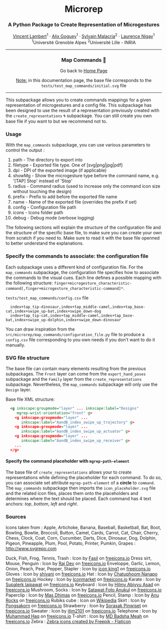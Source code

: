 <p align="center">
<h1 align="center">Microrep</h1>
<h3 align="center">A Python Package to Create Representation of Microgestures</h3>
</p>
<p align="center">
  <p align="center">
    <a href="https://vincent-lambert.eu/">Vincent Lambert</a><sup>1</sup>
    ·
    <a href="http://alixgoguey.fr/">Alix Goguey</a><sup>1</sup>
    ·
    <a href="https://malacria.com/">Sylvain Malacria</a><sup>2</sup>
    ·
    <a href="http://iihm.imag.fr/member/lnigay/">Laurence Nigay</a><sup>1</sup>
    <br>
    <sup>1</sup>Université Grenoble Alpes <sup>2</sup>Université Lille - INRIA
  </p>
</p>

---

<h3 align="center">
    Map Commands &#127922;
</h3>
<p align="center">
    Go back to <a href="../README.md">Home Page</a>
</p>

<p align="center">
    <u>Note:</u> in this documentation page, the base file corresponds to the <code>tests/test_map_commands/initial.svg</code> file
</p>

---

This subpackage allows you to create commands mappings for a given representation of microgestures and a config file. This subpackage has been designed to use the result of a representation previously created with the `create_representations` :cyclone: subpackage. You can still create you own base file if you want to but we recommend not to.

### Usage 

With the `map_commands` subpackage, you can use various parameters to control the output :

1. path - The directory to export into
2. filetype - Exported file type. One of [svg|png|jpg|pdf]
3. dpi - DPI of the exported image (if applicable)
4. showMg - Show the microgesture type before the command name, e.g. '[TAP] Stop' instead of 'Stop'
5. radius - Command radius (used to increase only the command icon size without touching the design)
6. prefix - Prefix to add before the exported file name
7. name - Name of the exported file (overrides the prefix if set)
8. config - Configuration file path
9. icons - Icons folder path
10. debug - Debug mode (verbose logging)

The following sections will explain the structure of the configuration file and the structure of the specific base file, to make sure you can create your own from scratch if you need to.
Make sure to read it with the base file openned to better understand the explanations.

### Specify the commands to associate: the configuration file

Each subpackage uses a different kind of configuration file. For the `map_commands` subpackage, the configuration file specifies how  to associate the commands to the visual cues. Each line defines a possible mapping with the following structure: ``finger+microgesture_characteristic-command[,finger+microgesture_characteristic-command]*``.


`tests/test_map_commands/config.csv` file

```csv
  index+tap_tip-dinosaur,index+tap_middle-camel,index+tap_base-cat,index+swipe_up-bat,index+swipe_down-dog
  index+tap_tip-cat,index+tap_middle-camel,index+tap_base-bat,index+swipe_up-dolphin,index+swipe_down-dinosaur
```

You can draw inspiration from the `src/microrep/map_commands/configuration_file.py` file to produce a `config.csv` file corresponding to you own needs if you don't want to do it manually.

### SVG file structure

The base file can contain many elements resulting from the previous subpackages. The `Front` layer can come from the `export_hand_poses` subpackage and the `Family` layer from the `create_representations` subpackage. Nevertheless, the `map_commands` subpackage will only use the `Design` layer.

Base file XML structure:

```xml
  <g inkscape:groupmode="layer" ... inkscape:label="Designs" 
     mgrep-wrist-orientation="front" g>
    <g inkscape:groupmode="layer" ... 
       inkscape:label="AandB_index_swipe_up_trajectory" g>
    <g inkscape:groupmode="layer" ... 
       inkscape:label="AandB_index_swipe_up_actuator" g>
    <g inkscape:groupmode="layer" ... 
       inkscape:label="AandB_index_swipe_up_receiver" g>
    ...
  </g>
```

#### Specify the command placeholder with `mgrep-path-element`

The base file of `create_representations` allows your to create representations while defining the placeholder for each command. To do so, 
you can associate set attribute `mgrep-path-element` of a **circle** to `command`. The `map_commands` subpackage then imports the `icon_placeholder.svg` file and the related icon files, places them onto the placeholders and determines where the text should be placed. Each command has 4 text anchors: *top*, *bottom*, *left* and *right*.

### Sources

Icons taken from :
Apple, Artichoke, Banana, Baseball, Basketball, Bat, Boot, Bowling, Bowtie, Broccoli, Button, Camel, Cards, Carrot, Cat, Chair, Cherry, Chess, Clock, Coat, Corn, Cucumber, Darts, Dice, Dinosaur, Dog, Dolphin, Pigeon, Pineapple, Plum, Pool, Potato, Printer, Pumkin, Grapes : http://www.svgrepo.com

Duck, Fish, Frog, Tennis, Trash : Icon by <a class="link_pro" href="https://freeicons.io/animal-icons/duck-icon-29564">Fasil</a> on <a href="https://freeicons.io">freeicons.io</a>
Dress sirt, Mouse, Penguin : Icon by <a class="link_pro" href="https://freeicons.io/cloth-icons/clothing-shirt-icon-35835">Raj Dev</a> on <a href="https://freeicons.io">freeicons.io</a>
Enveloppe, Garlic, Lemon, Onion, Peach, Pear, Pepper, Stapler : Icon by <a class="link_pro" href="https://freeicons.io/business-icons/mail-icon-icon">icon king1</a> on <a href="https://freeicons.io">freeicons.io</a>
Gloves : Icon by <a class="link_pro" href="https://freeicons.io/corona/corona-covid-coronavirus-symptom-hand-hands-handwash-gloves-icon-45362">shivani</a> on <a href="https://freeicons.io">freeicons.io</a>
Hat : Icon by <a class="link_pro" href="https://freeicons.io/office-ans-suit/hat-hat-blue-icon-702333">Chatuphoom Nanapo</a> on <a href="https://freeicons.io">freeicons.io</a>
Hockey : Icon by <a class="link_pro" href="https://freeicons.io/betting-icon-set-30632/ice-hockey-exercise-health-competition-wagering-icon-1092099">Iconmarket</a> on <a href="https://freeicons.io">freeicons.io</a>
Karate : Icon by <a class="link_pro" href="https://freeicons.io/japan-icons-set-2/yukata-karate-cultures-kimono-judo-icon-337128">Supalerk laipawat</a> on <a href="https://freeicons.io">freeicons.io</a>
Keyboard : Icon by <a class="link_pro" href="https://freeicons.io/computer-devices-5/keyboard-typing-device-type-icon-861681">Hilmy Abiyyu Asad</a> on <a href="https://freeicons.io">freeicons.io</a>
Mushroom, Socks : Icon by <a class="link_pro" href="https://freeicons.io/autumn-icon-set-7/autumn-mushroom-food-champignon-icon-243503">Satawat Foto Anukul</a> on <a href="https://freeicons.io">freeicons.io</a>
Paperclip : Icon by <a class="link_pro" href="https://freeicons.io/basic-app-icon-set-v.4/clip-document-attachment-paperclip-attach-icon-34575">Mas Dhimas</a> on <a href="https://freeicons.io">freeicons.io</a>
Pencil, Stamp : Icon by <a class="link_pro" href="https://freeicons.io/regular-life-icons/pencil-icon-17870">Anu Rocks</a> on <a href="https://freeicons.io">freeicons.io</a>
Rubiks cube : Icon on <a class="link_pro" href="https://fr.wikipedia.org/wiki/Fichier:Rubiks_cube.svg">Wikipedia</a>
Skirt : Icon by <a class="link_pro" href="https://freeicons.io/clothing-icon-set-4/mini-skirt-clothes-fashion-female-icon-405365">Pongsakorn</a> on <a href="https://freeicons.io">freeicons.io</a>
Strawberry : Icon by <a class="link_pro" href="https://freeicons.io/fruit-and-vegetable-icon-set/strawberry-agriculture-fresh-healthy-food-fruit-bunch-icon-521381">Sorasak Pinwiset</a> on <a href="https://freeicons.io">freeicons.io</a>
Sweater : Icon by <a class="link_pro" href="https://freeicons.io/uniform-icon-set-3/hood-sweatshirt-sweater-clothing-jacket-icon-277075">itim2101</a> on <a href="https://freeicons.io">freeicons.io</a>
Telephone : Icon by <a class="link_pro" href="https://freeicons.io/ui-icons-set/telephone-call-icon-22520">Muhammad Haq</a> on <a href="https://freeicons.io">freeicons.io</a>
T-shirt : Icon by <a class="link_pro" href="https://freeicons.io/e-commerce-and-shopping/fashion-shirt-t-shirt-tshirt-wear-icon-38281">MD Badsha Meah</a> on <a href="https://freeicons.io">freeicons.io</a>
Zebra : <a href="https://www.flaticon.com/free-icons/zebra" title="zebra icons">Zebra icons created by Freepik - Flaticon</a>